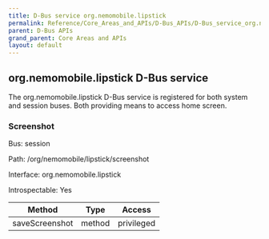 ```yaml
---
title: D-Bus service org.nemomobile.lipstick
permalink: Reference/Core_Areas_and_APIs/D-Bus_APIs/D-Bus_service_org.nemomobile.lipstick/
parent: D-Bus APIs
grand_parent: Core Areas and APIs
layout: default
---
```


## org.nemomobile.lipstick D-Bus service

The org.nemomobile.lipstick D-Bus service is registered for both system
and session buses. Both providing means to access home screen.

### Screenshot

Bus: session

Path: /org/nemomobile/lipstick/screenshot

Interface: org.nemomobile.lipstick

Introspectable: Yes

| Method         | Type   | Access     |
| -------------- | ------ | ---------- |
| saveScreenshot | method | privileged |
